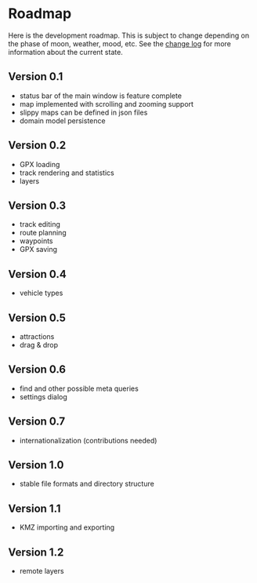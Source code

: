# Roadmap
Here is the development roadmap. This is subject to change depending on the phase of moon, weather, mood, etc. See the [change log](ChangeLog.md) for more information about the current state.

## Version 0.1
- status bar of the main window is feature complete
- map implemented with scrolling and zooming support
- slippy maps can be defined in json files
- domain model persistence

## Version 0.2
- GPX loading
- track rendering and statistics
- layers

## Version 0.3
- track editing
- route planning
- waypoints
- GPX saving

## Version 0.4
- vehicle types

## Version 0.5
- attractions
- drag & drop

## Version 0.6
- find and other possible meta queries
- settings dialog

## Version 0.7
- internationalization (contributions needed)

## Version 1.0
- stable file formats and directory structure

## Version 1.1
- KMZ importing and exporting

## Version 1.2
- remote layers

